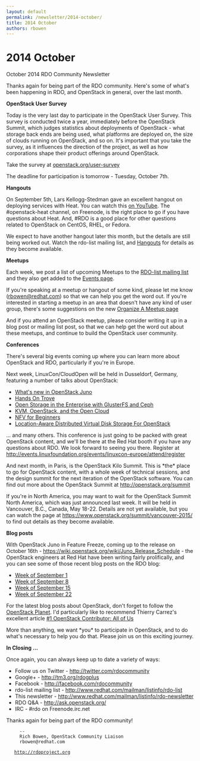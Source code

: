 ```yaml
---
layout: default
permalink: /newsletter/2014-october/
title: 2014 October
authors: rbowen
---
```


# 2014 October

October 2014 RDO Community Newsletter

Thanks again for being part of the RDO community. Here's some of what's been happening in RDO, and OpenStack in general, over the last month.

**OpenStack User Survey**

Today is the very last day to participate in the OpenStack User Survey. This survey is conducted twice a year, immediately before the OpenStack Summit, which judges statistics about deployments of OpenStack - what storage back ends are being used, what platforms are deployed on, the size of clouds running on OpenStack, and so on. It's important that you take the survey, as it influences the direction of the project, as well as how corporations shape their product offerings around OpenStack.

Take the survey at [openstack.org/user-survey](http://openstack.org/user-survey)

The deadline for participation is tomorrow - Tuesday, October 7th.

**Hangouts**

On September 5th, Lars Kellogg-Stedman gave an excellent hangout on deploying services with Heat. You can watch this [on YouTube](https://plus.google.com/events/c9u4sjn7ksb8jrmma7vd25aok94). The #openstack-heat channel, on Freenode, is the right place to go if you have questions about Heat. And, #RDO is a good place for other questions related to OpenStack on CentOS, RHEL, or Fedora.

We expect to have another hangout later this month, but the details are still being worked out. Watch the rdo-list mailing list, and [Hangouts](http://rdoproject.org/Hangouts) for details as they become available.

**Meetups**

Each week, we post a list of upcoming Meetups to the [RDO-list mailing list](http://www.redhat.com/mailman/listinfo/rdo-list) and they also get added to the [Events page](https://rdoproject.org/Events).

If you're speaking at a meetup or hangout of some kind, please let me know (rbowen@redhat.com) so that we can help you get the word out. If you're interested in starting a meetup in an area that doesn't have any kind of user group, there's some suggestions on the new [Organize A Meetup page](https://rdoproject.org/Organize-a-meetup)

And if you attend an OpenStack meetup, please consider writing it up in a blog post or mailing list post, so that we can help get the word out about these meetups, and continue to build the OpenStack user community.

**Conferences**

There's several big events coming up where you can learn more about OpenStack and RDO, particularly if you're in Europe.

Next week, LinuxCon/CloudOpen will be held in Dusseldorf, Germany, featuring a number of talks about OpenStack:

*   [What's new in OpenStack Juno](http://sched.co/1xnFhZc)
*   [Hands On Trove](http://sched.co/1yFfJDc)
*   [Open Storage in the Enterprise with GlusterFS and Ceph](http://sched.co/Xnt6wB)
*   [KVM, OpenStack, and the Open Cloud](http://sched.co/1yGhznn)
*   [NFV for Beginners](http://sched.co/Xn5ZlL)
*   [Location-Aware Distributed Virtual Disk Storage For OpenStack](http://sched.co/1sXUnl4)

... and many others. This conference is just going to be packed with great OpenStack content, and we'll be there at the Red Hat booth if you have any questions about RDO. We look forward to seeing you there. Register at [<http://events.linuxfoundation.org/events/linuxcon-europe/attend/register>](http://events.linuxfoundation.org/events/linuxcon-europe/attend/register)

And next month, in Paris, is the OpenStack Kilo Summit. This is \*the\* place to go for OpenStack content, with a whole week of technical sessions, and the design summit for the next iteration of the OpenStack software. You can find out more about the OpenStack Summit at [<http://openstack.org/summit>](http://openstack.org/summit)

If you're in North America, you may want to wait for the OpenStack Summit North America, which was just announced last week. It will be held in Vancouver, B.C., Canada, May 18-22. Details are not yet available, but you can watch the page at [<https://www.openstack.org/summit/vancouver-2015/>](https://www.openstack.org/summit/vancouver-2015/) to find out details as they become available.

**Blog posts**

With OpenStack Juno in Feature Freeze, coming up to the release on October 16th - <https://wiki.openstack.org/wiki/Juno_Release_Schedule> - the OpenStack engineers at Red Hat have been writing fairly prolifically, and you can see some of those recent blog posts on the RDO blog:

*   [Week of September 1](https://rdoproject.org/forum/discussion/983/rdo-blog-roundup-week-of-september-1)
*   [Week of September 8](https://rdoproject.org/forum/discussion/984/blog-roundup-week-of-september-8-2014)
*   [Week of September 15](https://rdoproject.org/forum/discussion/986/blog-roundup-week-of-september-15-2014)
*   [Week of September 22](https://rdoproject.org/forum/discussion/987/blog-roundup-week-of-september-22-2014)

For the latest blog posts about OpenStack, don't forget to follow the [OpenStack Planet](http://planet.openstack.org/). I'd particularly like to recommend Thierry Carrez's excellent article [#1 OpenStack Contributor: All of Us](http://ttx.re/largest-openstack-contributor.html)

More than anything, we want \*you\* to participate in OpenStack, and to do what's necessary to help you do that. Please join us on this exciting journey.

**In Closing ...**

Once again, you can always keep up to date a variety of ways:

*   Follow us on Twitter - <http://twitter.com/rdocommunity>
*   Google+ - <http://tm3.org/rdogplus>
*   Facebook - <http://facebook.com/rdocommunity>
*   rdo-list mailing list - <http://www.redhat.com/mailman/listinfo/rdo-list>
*   This newsletter - <http://www.redhat.com/mailman/listinfo/rdo-newsletter>
*   RDO Q&A - <http://ask.openstack.org/>
*   IRC - #rdo on Freenode.irc.net

Thanks again for being part of the RDO community!

         -- 
         Rich Bowen, OpenStack Community Liaison
         rbowen@redhat.com
`   `[`http://rdoproject.org`](http://rdoproject.org)
